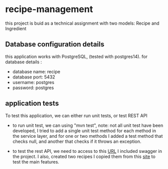 # recipe-management
this project is buid as a technical assignment with two models: Recipe and Ingredient

## Database configuration details
this application works with PostgreSQL, (tested with postgres14).
for database details : 
* database name: recipe
* database port: 5432
* username: postgres
* password: postgres


## application tests
To test this application, we can either run unit tests, or test REST API
- to run unit test, we can using "mvn test",
note: not all unit test have been developed,  I tried to add a single unit test method for each method in the service layer,
and for one or two methods I added a test method that checks null, and another that checks if it throws an exception.

- to test the rest API, we need to access to this [URL](http://localhost:8080/swagger-ui/#)
I included swagger in the project.
I also, created two recipes I copied them from this [site](https://realfood.tesco.com/recipes)
to test the main features.

